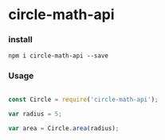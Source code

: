 # circle-math-api

### install

```
npm i circle-math-api --save
```

### Usage

```javascript

const Circle = require('circle-math-api');

var radius = 5;

var area = Circle.area(radius);

```
